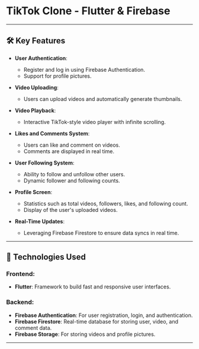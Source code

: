 # TikTok Clone - Flutter & Firebase


---

## 🛠️ Key Features

- **User Authentication**:
  - Register and log in using Firebase Authentication.
  - Support for profile pictures.

- **Video Uploading**:
  - Users can upload videos and automatically generate thumbnails.

- **Video Playback**:
  - Interactive TikTok-style video player with infinite scrolling.

- **Likes and Comments System**:
  - Users can like and comment on videos.
  - Comments are displayed in real time.

- **User Following System**:
  - Ability to follow and unfollow other users.
  - Dynamic follower and following counts.

- **Profile Screen**:
  - Statistics such as total videos, followers, likes, and following count.
  - Display of the user's uploaded videos.

- **Real-Time Updates**:
  - Leveraging Firebase Firestore to ensure data syncs in real time.

---

## 🔧 Technologies Used

### **Frontend**:
- **Flutter**: Framework to build fast and responsive user interfaces.

### **Backend**:
- **Firebase Authentication**: For user registration, login, and authentication.
- **Firebase Firestore**: Real-time database for storing user, video, and comment data.
- **Firebase Storage**: For storing videos and profile pictures.

---
